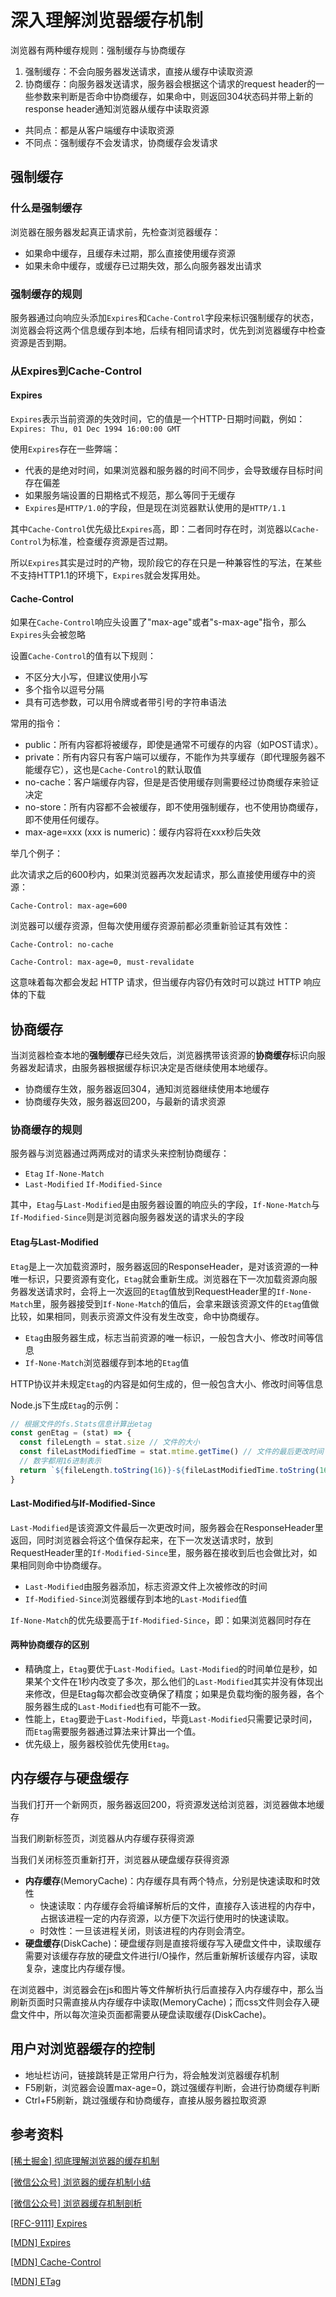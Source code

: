 # 深入理解浏览器缓存机制

浏览器有两种缓存规则：强制缓存与协商缓存

1. 强制缓存：不会向服务器发送请求，直接从缓存中读取资源
2. 协商缓存：向服务器发送请求，服务器会根据这个请求的request header的一些参数来判断是否命中协商缓存，如果命中，则返回304状态码并带上新的response header通知浏览器从缓存中读取资源

- 共同点：都是从客户端缓存中读取资源
- 不同点：强制缓存不会发请求，协商缓存会发请求

## 强制缓存

### 什么是强制缓存

浏览器在服务器发起真正请求前，先检查浏览器缓存：

- 如果命中缓存，且缓存未过期，那么直接使用缓存资源
- 如果未命中缓存，或缓存已过期失效，那么向服务器发出请求

### 强制缓存的规则

服务器通过向响应头添加`Expires`和`Cache-Control`字段来标识强制缓存的状态，浏览器会将这两个信息缓存到本地，后续有相同请求时，优先到浏览器缓存中检查资源是否到期。

### 从Expires到Cache-Control

#### Expires

`Expires`表示当前资源的失效时间，它的值是一个HTTP-日期时间戳，例如：`Expires: Thu, 01 Dec 1994 16:00:00 GMT`

使用`Expires`存在一些弊端：

- 代表的是绝对时间，如果浏览器和服务器的时间不同步，会导致缓存目标时间存在偏差
- 如果服务端设置的日期格式不规范，那么等同于无缓存
- `Expires`是`HTTP/1.0`的字段，但是现在浏览器默认使用的是`HTTP/1.1`

其中`Cache-Control`优先级比`Expires`高，即：二者同时存在时，浏览器以`Cache-Control`为标准，检查缓存资源是否过期。

所以`Expires`其实是过时的产物，现阶段它的存在只是一种兼容性的写法，在某些不支持HTTP1.1的环境下，`Expires`就会发挥用处。

#### Cache-Control

如果在`Cache-Control`响应头设置了"max-age"或者"s-max-age"指令，那么`Expires`头会被忽略

设置`Cache-Control`的值有以下规则：

- 不区分大小写，但建议使用小写
- 多个指令以逗号分隔
- 具有可选参数，可以用令牌或者带引号的字符串语法

常用的指令：

- public：所有内容都将被缓存，即使是通常不可缓存的内容（如POST请求）。
- private：所有内容只有客户端可以缓存，不能作为共享缓存（即代理服务器不能缓存它），这也是`Cache-Control`的默认取值
- no-cache：客户端缓存内容，但是是否使用缓存则需要经过协商缓存来验证决定
- no-store：所有内容都不会被缓存，即不使用强制缓存，也不使用协商缓存，即不使用任何缓存。
- max-age=xxx (xxx is numeric)：缓存内容将在xxx秒后失效

举几个例子：

此次请求之后的600秒内，如果浏览器再次发起请求，那么直接使用缓存中的资源：

```
Cache-Control: max-age=600
```

浏览器可以缓存资源，但每次使用缓存资源前都必须重新验证其有效性：

```
Cache-Control: no-cache
```

```
Cache-Control: max-age=0, must-revalidate
```

这意味着每次都会发起 HTTP 请求，但当缓存内容仍有效时可以跳过 HTTP 响应体的下载

## 协商缓存

当浏览器检查本地的**强制缓存**已经失效后，浏览器携带该资源的**协商缓存**标识向服务器发起请求，由服务器根据缓存标识决定是否继续使用本地缓存。

- 协商缓存生效，服务器返回304，通知浏览器继续使用本地缓存
- 协商缓存失效，服务器返回200，与最新的请求资源

### 协商缓存的规则

服务器与浏览器通过两两成对的请求头来控制协商缓存：

- `Etag` `If-None-Match`
- `Last-Modified` `If-Modified-Since`

其中，`Etag`与`Last-Modified`是由服务器设置的响应头的字段，`If-None-Match`与`If-Modified-Since`则是浏览器向服务器发送的请求头的字段

#### Etag与Last-Modified

`Etag`是上一次加载资源时，服务器返回的ResponseHeader，是对该资源的一种唯一标识，只要资源有变化，`Etag`就会重新生成。浏览器在下一次加载资源向服务器发送请求时，会将上一次返回的`Etag`值放到RequestHeader里的`If-None-Match`里，服务器接受到`If-None-Match`的值后，会拿来跟该资源文件的`Etag`值做比较，如果相同，则表示资源文件没有发生改变，命中协商缓存。

- `Etag`由服务器生成，标志当前资源的唯一标识，一般包含大小、修改时间等信息
- `If-None-Match`浏览器缓存到本地的`Etag`值

HTTP协议并未规定`Etag`的内容是如何生成的，但一般包含大小、修改时间等信息

Node.js下生成`Etag`的示例：

```js
// 根据文件的fs.Stats信息计算出etag
const genEtag = (stat) => {
  const fileLength = stat.size // 文件的大小
  const fileLastModifiedTime = stat.mtime.getTime() // 文件的最后更改时间
  // 数字都用16进制表示
  return `${fileLength.toString(16)}-${fileLastModifiedTime.toString(16)}`
}
```

#### Last-Modified与If-Modified-Since

`Last-Modified`是该资源文件最后一次更改时间，服务器会在ResponseHeader里返回，同时浏览器会将这个值保存起来，在下一次发送请求时，放到RequestHeader里的`If-Modified-Since`里，服务器在接收到后也会做比对，如果相同则命中协商缓存。

- `Last-Modified`由服务器添加，标志资源文件上次被修改的时间
- `If-Modified-Since`浏览器缓存到本地的`Last-Modified`值

`If-None-Match`的优先级要高于`If-Modified-Since`，即：如果浏览器同时存在

#### 两种协商缓存的区别

- 精确度上，`Etag`要优于`Last-Modified`。`Last-Modified`的时间单位是秒，如果某个文件在1秒内改变了多次，那么他们的`Last-Modified`其实并没有体现出来修改，但是Etag每次都会改变确保了精度；如果是负载均衡的服务器，各个服务器生成的`Last-Modified`也有可能不一致。
- 性能上，`Etag`要逊于`Last-Modified`，毕竟`Last-Modified`只需要记录时间，而`Etag`需要服务器通过算法来计算出一个值。
- 优先级上，服务器校验优先使用`Etag`。

## 内存缓存与硬盘缓存

当我们打开一个新网页，服务器返回200，将资源发送给浏览器，浏览器做本地缓存

当我们刷新标签页，浏览器从内存缓存获得资源

当我们关闭标签页重新打开，浏览器从硬盘缓存获得资源

- **内存缓存**(MemoryCache)：内存缓存具有两个特点，分别是快速读取和时效性
    - 快速读取：内存缓存会将编译解析后的文件，直接存入该进程的内存中，占据该进程一定的内存资源，以方便下次运行使用时的快速读取。
    - 时效性：一旦该进程关闭，则该进程的内存则会清空。
- **硬盘缓存**(DiskCache)：硬盘缓存则是直接将缓存写入硬盘文件中，读取缓存需要对该缓存存放的硬盘文件进行I/O操作，然后重新解析该缓存内容，读取复杂，速度比内存缓存慢。

在浏览器中，浏览器会在js和图片等文件解析执行后直接存入内存缓存中，那么当刷新页面时只需直接从内存缓存中读取(MemoryCache)；而css文件则会存入硬盘文件中，所以每次渲染页面都需要从硬盘读取缓存(DiskCache)。

## 用户对浏览器缓存的控制

- 地址栏访问，链接跳转是正常用户行为，将会触发浏览器缓存机制
- F5刷新，浏览器会设置max-age=0，跳过强缓存判断，会进行协商缓存判断
- Ctrl+F5刷新，跳过强缓存和协商缓存，直接从服务器拉取资源

## 参考资料

[[稀土掘金] 彻底理解浏览器的缓存机制](https://juejin.cn/post/6844903593275817998)

[[微信公众号] 浏览器的缓存机制小结](https://mp.weixin.qq.com/s?__biz=MjM5MTA1MjAxMQ==&mid=2651226262&idx=1&sn=2128db200b88479face67ed8e095757c&chksm=bd4959128a3ed0041b43a5683c75c4b88c7d35fac909a59c14b4e9fc11e8d408680b171d2706&scene=21#wechat_redirect)

[[微信公众号] 浏览器缓存机制剖析](https://mp.weixin.qq.com/s?__biz=MjM5MTA1MjAxMQ==&mid=2651226347&idx=1&sn=6dbccc54406f0b075671884b738b1e88&chksm=bd49596f8a3ed079f79cda4b90ac3cb3b1dbdb5bfb8aade962a16a323563bf26a0c75b0a5d7b&scene=21#wechat_redirect)

[[RFC-9111] Expires](https://httpwg.org/specs/rfc9111.html#field.expires)

[[MDN] Expires](https://developer.mozilla.org/zh-CN/docs/Web/HTTP/Headers/Expires)

[[MDN] Cache-Control](https://developer.mozilla.org/zh-CN/docs/Web/HTTP/Headers/Cache-Control)

[[MDN] ETag](https://developer.mozilla.org/zh-CN/docs/Web/HTTP/Headers/ETag)